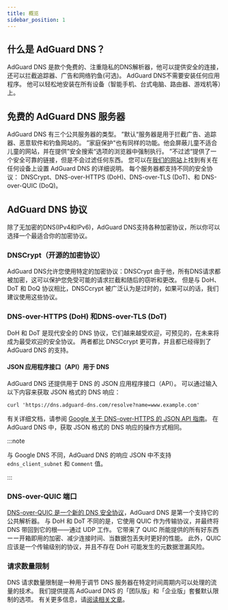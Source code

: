 ```yaml
---
title: 概览
sidebar_position: 1
---
```


## 什么是 AdGuard DNS？

AdGuard DNS 是款个免费的、注重隐私的DNS解析器，他可以提供安全的连接，还可以拦截追踪器、广告和网络钓鱼(可选)。 AdGuard DNS不需要安装任何应用程序。 他可以轻松地安装在所有设备（智能手机、台式电脑、路由器、游戏机等）上。

## 免费的 AdGuard DNS 服务器

AdGuard DNS 有三个公共服务器的类型。 ”默认“服务器是用于拦截广告、追踪器、恶意软件和钓鱼网站的。 ”家庭保护“也有同样的功能。他会屏蔽儿童不适合儿童的网站，并在提供”安全搜索“选项的浏览器中强制执行。 ”不过滤“提供了一个安全可靠的链接，但是不会过滤任何东西。 您可以在[我们的网站](https://adguard-dns.io/public-dns.html)上找到有关在任何设备上设置 AdGuard DNS 的详细说明。 每个服务器都支持不同的安全协议： DNSCrypt、DNS-over-HTTPS (DoH)、DNS-over-TLS (DoT)、和 DNS-over-QUIC (DoQ)。

## AdGuard DNS 协议

除了无加密的DNS(IPv4和IPv6)，AdGuard DNS支持各种加密协议，所以你可以选择一个最适合你的加密协议。

### DNSCrypt（开源的加密协议）

AdGuard DNS允许您使用特定的加密协议：DNSCrypt 由于他，所有DNS请求都被加密，这可以保护您免受可能的请求拦截和随后的窃听和更改。 但是与 DoH、 DoT 和 DoQ 协议相比，DNSCcrypt 被广泛认为是过时的，如果可以的话，我们建议使用这些协议。

### DNS-over-HTTPS (DoH) 和DNS-over-TLS (DoT)

DoH 和 DoT 是现代安全的 DNS 协议，它们越来越受欢迎，可预见的，在未来将成为最受欢迎的安全协议。 两者都比 DNSCcrypt 更可靠，并且都已经得到了 AdGuard DNS 的支持。

#### JSON 应用程序接口（API）用于 DNS

AdGuard DNS 还提供用于 DNS 的 JSON 应用程序接口（API）。 可以通过输入以下内容来获取 JSON 格式的 DNS 响应：

```text
curl 'https://dns.adguard-dns.com/resolve?name=www.example.com'
```

有关详细文档，请参阅 [ Google 关于 DNS-over-HTTPS 的 JSON API 指南](https://developers.google.com/speed/public-dns/docs/doh/json)。 在 AdGuard DNS 中，获取 JSON 格式的 DNS 响应的操作方式相同。

:::note

与 Google DNS 不同，AdGuard DNS 的响应 JSON 中不支持 `edns_client_subnet` 和 `Comment` 值。

:::

### DNS-over-QUIC 端口

[DNS-over-QUIC 是一个新的 DNS 安全协议](https://adguard.com/blog/dns-over-quic.html)，AdGuard DNS 是第一个支持它的公共解析器。 与 DoH 和 DoT 不同的是，它使用 QUIC 作为传输协议，并最终将 DNS 带回到它的根——通过 UDP 工作。 它带来了 QUIC 所能提供的所有好东西ーー开箱即用的加密、减少连接时间、当数据包丢失时更好的性能。 此外，QUIC 应该是一个传输级别的协议，并且不存在 DoH 可能发生的元数据泄漏风险。

### 请求数量限制

DNS 请求数量限制是一种用于调节 DNS 服务器在特定时间周期内可以处理的流量的技术。 我们提供提高 AdGuard DNS 的「团队版」和「企业版」套餐默认限制的选项。 有关更多信息，请[阅读相关文章](/private-dns/server-and-settings/rate-limit.md)。
